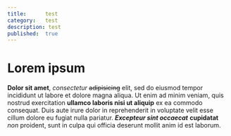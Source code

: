 ```yaml
---
title:      test
category:   test
description: test
published:  true
---
```

# Lorem ipsum
**Dolor sit amet**, *consectetur* ~~adipisicing~~ elit, sed do eiusmod tempor incididunt ut labore et dolore magna aliqua. Ut enim ad minim veniam, quis nostrud exercitation **ullamco laboris nisi ut aliquip** ex ea commodo consequat. Duis aute irure dolor in reprehenderit in voluptate velit esse cillum dolore eu fugiat nulla pariatur. ***Excepteur sint occaecat*** __cupidatat__ _non_ proident, sunt in culpa qui officia deserunt mollit anim id est laborum.

